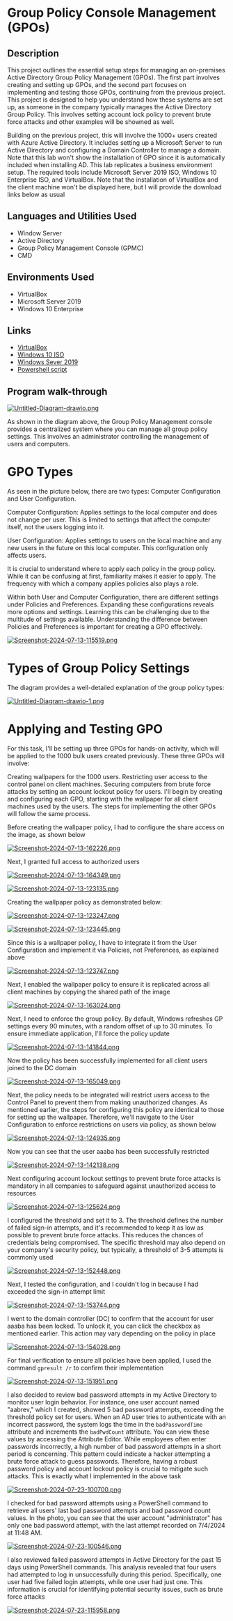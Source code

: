 # Group Policy Console Management (GPOs)
## Description
This project outlines the essential setup steps for managing an on-premises Active Directory Group Policy Management (GPOs). The first part involves creating and setting up GPOs, and the second part focuses on implementing and testing those GPOs, continuing from the previous project. This project is designed to help you understand how these systems are set up, as someone in the company typically manages the Active Directory Group Policy. This involves setting account lock policy to prevent brute force attacks and other examples will be showned as well.

Building on the previous project, this will involve the 1000+ users created with Azure Active Directory. It includes setting up a Microsoft Server to run Active Directory and configuring a Domain Controller to manage a domain. Note that this lab won't show the installation of GPO since it is automatically included when installing AD. This lab replicates a business environment setup. The required tools include Microsoft Server 2019 ISO, Windows 10 Enterprise ISO, and VirtualBox. Note that the installation of VirtualBox and the client machine won't be displayed here, but I will provide the download links below as usual
## Languages and Utilities Used
  + Window Server
  + Active Directory
  + Group Policy Management Console (GPMC)
  + CMD
## Environments Used
  + VirtualBox
  + Microsoft Server 2019
  + Windows 10 Enterprise
## Links
  + [VirtualBox](https://www.virtualbox.org/wiki/Downloads)
  + [Windows 10 ISO](https://www.microsoft.com/de-de/evalcenter/download-windows-10-enterprise/)
  + [Windows Sever 2019](https://www.microsoft.com/en-us/evalcenter/evaluate-windows-server-2019)
  + [Powershell script](https://techcommunity.microsoft.com/t5/itops-talk-blog/powershell-basics-how-to-force-azuread-connect-to-sync/ba-p/887043)
## Program walk-through

[![Untitled-Diagram-drawio.png](https://i.postimg.cc/zGVqZ8kZ/Untitled-Diagram-drawio.png)](https://postimg.cc/fVnGY4FB)

As shown in the diagram above, the Group Policy Management console provides a centralized system where you can manage all group policy settings. This involves an administrator controlling the management of users and computers.

# GPO Types

As seen in the picture below, there are two types: Computer Configuration and User Configuration.

Computer Configuration: Applies settings to the local computer and does not change per user. This is limited to settings that affect the computer itself, not the users logging into it.

User Configuration: Applies settings to users on the local machine and any new users in the future on this local computer. This configuration only affects users.

It is crucial to understand where to apply each policy in the group policy. While it can be confusing at first, familiarity makes it easier to apply. The frequency with which a company applies policies also plays a role.

Within both User and Computer Configuration, there are different settings under Policies and Preferences. Expanding these configurations reveals more options and settings. Learning this can be challenging due to the multitude of settings available. Understanding the difference between Policies and Preferences is important for creating a GPO effectively.

[![Screenshot-2024-07-13-115519.png](https://i.postimg.cc/s2jqdczB/Screenshot-2024-07-13-115519.png)](https://postimg.cc/18dJDDfP)

# Types of Group Policy Settings

The diagram provides a well-detailed explanation of the group policy types: 


[![Untitled-Diagram-drawio-1.png](https://i.postimg.cc/SxJYT02j/Untitled-Diagram-drawio-1.png)](https://postimg.cc/Hr1LnhtC)

# Applying and Testing GPO

For this task, I'll be setting up three GPOs for hands-on activity, which will be applied to the 1000 bulk users created previously. These three GPOs will involve:

Creating wallpapers for the 1000 users.
Restricting user access to the control panel on client machines.
Securing computers from brute force attacks by setting an account lockout policy for users.
I'll begin by creating and configuring each GPO, starting with the wallpaper for all client machines used by the users. The steps for implementing the other GPOs will follow the same process.

Before creating the wallpaper policy, I had to configure the share access on the image, as shown below

[![Screenshot-2024-07-13-162226.png](https://i.postimg.cc/KzL4CVTb/Screenshot-2024-07-13-162226.png)](https://postimg.cc/xJf0z6gp)

Next, I granted full access to authorized users

[![Screenshot-2024-07-13-164349.png](https://i.postimg.cc/VsqdRx1B/Screenshot-2024-07-13-164349.png)](https://postimg.cc/9zfmXNDr)

[![Screenshot-2024-07-13-123135.png](https://i.postimg.cc/yxkRtWvg/Screenshot-2024-07-13-123135.png)](https://postimg.cc/rR2zty6M)

Creating the wallpaper policy as demonstrated below:

[![Screenshot-2024-07-13-123247.png](https://i.postimg.cc/B6yb8pBb/Screenshot-2024-07-13-123247.png)](https://postimg.cc/r01M3Sb2)


[![Screenshot-2024-07-13-123445.png](https://i.postimg.cc/L8MD7KZ9/Screenshot-2024-07-13-123445.png)](https://postimg.cc/dL4GkfBp)

Since this is a wallpaper policy, I have to integrate it from the User Configuration and implement it via Policies, not Preferences, as explained above

[![Screenshot-2024-07-13-123747.png](https://i.postimg.cc/T3q0v7rr/Screenshot-2024-07-13-123747.png)](https://postimg.cc/yDxcFTpd)

Next, I enabled the wallpaper policy to ensure it is replicated across all client machines by copying the shared path of the image

[![Screenshot-2024-07-13-163024.png](https://i.postimg.cc/ZqwLCWsn/Screenshot-2024-07-13-163024.png)](https://postimg.cc/gw6h72Wb)

Next, I need to enforce the group policy. By default, Windows refreshes GP settings every 90 minutes, with a random offset of up to 30 minutes. To ensure immediate application, I'll force the policy update

[![Screenshot-2024-07-13-141844.png](https://i.postimg.cc/wMwtkNJR/Screenshot-2024-07-13-141844.png)](https://postimg.cc/kRtXJBT7)

Now the policy has been successfully implemented for all client users joined to the DC domain

[![Screenshot-2024-07-13-165049.png](https://i.postimg.cc/zf4Vt5Vp/Screenshot-2024-07-13-165049.png)](https://postimg.cc/Jycr0f3B)

Next, the policy needs to be integrated will restrict users access to the Control Panel to prevent them from making unauthorized changes. As mentioned earlier, the steps for configuring this policy are identical to those for setting up the wallpaper. Therefore, we'll navigate to the User Configuration to enforce restrictions on users via policy, as shown below

[![Screenshot-2024-07-13-124935.png](https://i.postimg.cc/x86QZy6Y/Screenshot-2024-07-13-124935.png)](https://postimg.cc/jnnBwNVk)

Now you can see that the user aaaba has been successfully restricted

[![Screenshot-2024-07-13-142138.png](https://i.postimg.cc/nrhbq9pW/Screenshot-2024-07-13-142138.png)](https://postimg.cc/xJh42CkG)

Next configuring account lockout settings to prevent brute force attacks is mandatory in all companies to safeguard against unauthorized access to resources

[![Screenshot-2024-07-13-125624.png](https://i.postimg.cc/4NFZbPKQ/Screenshot-2024-07-13-125624.png)](https://postimg.cc/CzDWwjsR)

I configured the threshold and set it to 3. The threshold defines the number of failed sign-in attempts, and it's recommended to keep it as low as possible to prevent brute force attacks. This reduces the chances of credentials being compromised. The specific threshold may also depend on your company's security policy, but typically, a threshold of 3-5 attempts is commonly used

[![Screenshot-2024-07-13-152448.png](https://i.postimg.cc/fRtsHdmn/Screenshot-2024-07-13-152448.png)](https://postimg.cc/CRg95zcm)

Next, I tested the configuration, and I couldn't log in because I had exceeded the sign-in attempt limit

[![Screenshot-2024-07-13-153744.png](https://i.postimg.cc/SxBhHKfX/Screenshot-2024-07-13-153744.png)](https://postimg.cc/PCQ9wTch)

I went to the domain controller (DC) to confirm that the account for user aaaba has been locked. To unlock it, you can click the checkbox as mentioned earlier. This action may vary depending on the policy in place

[![Screenshot-2024-07-13-154028.png](https://i.postimg.cc/bv1hPjmm/Screenshot-2024-07-13-154028.png)](https://postimg.cc/SXQ5LHF9)

For final verification to ensure all policies have been applied, I used the command `gpresult /r` to confirm their implementation

[![Screenshot-2024-07-13-151951.png](https://i.postimg.cc/B6G1Z44b/Screenshot-2024-07-13-151951.png)](https://postimg.cc/Z9VqVk9z)

I also decided to review bad password attempts in my Active Directory to monitor user login behavior. For instance, one user account named "aabrev," which I created, showed 5 bad password attempts, exceeding the threshold policy set for users. When an AD user tries to authenticate with an incorrect password, the system logs the time in the `badPasswordTime` attribute and increments the `badPwdCount` attribute. You can view these values by accessing the Attribute Editor. While employees often enter passwords incorrectly, a high number of bad password attempts in a short period is concerning. This pattern could indicate a hacker attempting a brute force attack to guess passwords. Therefore, having a robust password policy and account lockout policy is crucial to mitigate such attacks. This is exactly what I implemented in the above task

[![Screenshot-2024-07-23-100700.png](https://i.postimg.cc/K84hkrhW/Screenshot-2024-07-23-100700.png)](https://postimg.cc/ts0M86Td)

I checked for bad password attempts using a PowerShell command to retrieve all users' last bad password attempts and bad password count values. In the photo, you can see that the user account "administrator" has only one bad password attempt, with the last attempt recorded on 7/4/2024 at 11:48 AM.

[![Screenshot-2024-07-23-100546.png](https://i.postimg.cc/gktkT0Yf/Screenshot-2024-07-23-100546.png)](https://postimg.cc/0bms6PKf)

I also reviewed failed password attempts in Active Directory for the past 15 days using PowerShell commands. This analysis revealed that four users had attempted to log in unsuccessfully during this period. Specifically, one user had five failed login attempts, while one user had just one. This information is crucial for identifying potential security issues, such as brute force attacks

[![Screenshot-2024-07-23-115958.png](https://i.postimg.cc/Ss8fZKw4/Screenshot-2024-07-23-115958.png)](https://postimg.cc/YGrF0trD)

